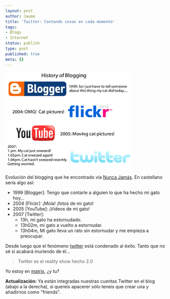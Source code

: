 ```yaml
---
layout: post
author: Jaume
title: 'Twitter: Contando cosas en cada momento'
tags:
- Blogs
- Internet
status: publish
type: post
published: true
meta: {}
---
```

<img src="../images_posts/twitter_evolution.png" alt="evolución Twitter">

Evolución del blogging que he encontrado vía <a href="http://www.nuncajamas.com/">Nunca Jamás</a>. En castellano sería algo así:

* 1999 [Blogger]: Tengo que contarle a alguien lo que ha hecho mi gato hoy...
* 2004 [Flickr]: ¡Mola! ¡fotos de mi gato!
* 2005 [YouTube]: ¡Videos de mi gato!
* 2007 [Twitter]:
  * 13h, mi gato ha estornudado.
  * 13h02m, mi gato a vuelto a estornudar.
  * 13h04m, Mi gato lleva un rato sin estornudar y me empieza a preocupar.

Desde luego que el fenómeno <a href="http://www.twitter.com">twitter</a> está condenado al éxito. Tanto que no sé si acabará muriendo de él...

<blockquote>Twitter es el reality show hecho 2.0</blockquote>

Yo estoy en <a href="http://twitter.com/ryf">matrix</a>, ¿y tu?

<strong>Actualización:</strong> Ya están integradas nuestras cuentas Twitter en el blog (abajo a la derecha), si quereis apacerer sólo teneis que crear una y añadirnos como "friends".
